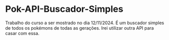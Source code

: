 # Pok-API-Buscador-Simples
Trabalho do curso a ser mostrado no dia 12/11/2024. É um buscador simples de todos os pokémons de todas as gerações. Irei utilizar outra API para casar com essa.
